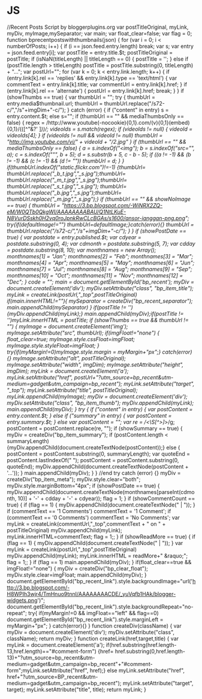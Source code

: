 # JS
//Recent Posts Script by bloggerplugins.org  var postTitleOriginal,  myLink, myDiv, myImage,mySeparator; var    main; var float_clear=false; var flag = 0; function bprecentpostswiththumbnails(json) {  for (var i = 0; i &lt; numberOfPosts; i++) { if (i == json.feed.entry.length) break; var s;     var entry = json.feed.entry[i];     var postTitle = entry.title.$t;     postTitleOriginal = postTitle;     if (isNaN(titleLength) || titleLength == 0) {         postTitle = '';      }     else if (postTitle.length > titleLength) postTitle = postTitle.substring(0, titleLength) + "...";     var postUrl="";     for (var k = 0; k &lt; entry.link.length; k++) {         if (entry.link[k].rel == 'replies' &amp;&amp; entry.link[k].type == 'text/html') {             var commentText = entry.link[k].title;             var commentUrl = entry.link[k].href;         }         if (entry.link[k].rel == 'alternate') {             postUrl = entry.link[k].href;             break;         }     }     if (showThumbs == true) {         var thumbUrl = "";         try {             thumbUrl = entry.media$thumbnail.url;             thumbUrl = thumbUrl.replace("/s72-c/","/s"+imgDim+"-c/");         } catch (error) {             if ("content" in entry) s = entry.content.$t; else s="";             if (thumbUrl == "" &amp;&amp; mediaThumbsOnly == false) {                  regex = /http\:\/\/www\.youtube(-nocookie){0,1}\.com\/(v){0,1}(embed){0,1}\/(([^"&amp;?' ]*))/;                 videoIds = s.match(regex);                 if (videoIds != null) {                     videoId = videoIds[4];                 }                 if (videoIds != null &amp;&amp; videoId != null) thumbUrl = "http://img.youtube.com/vi/" + videoId + "/2.jpg"             }             if (thumbUrl == "" &amp;&amp; mediaThumbsOnly == false) {                 a = s.indexOf("&lt;img");                 b = s.indexOf("src=\"", a);                 c = s.indexOf("\"", b + 5);                 d = s.substr(b + 5, c - b - 5);                 if ((a != -1) &amp;&amp; (b != -1) &amp;&amp; (c != -1) &amp;&amp; (d != "")) thumbUrl = d;                              }          }         if(thumbUrl.indexOf("static.flickr.com")!=-1) {thumbUrl= thumbUrl.replace("_b_t.jpg","_s.jpg");thumbUrl= thumbUrl.replace("_m_t.jpg","_s.jpg");thumbUrl= thumbUrl.replace("_s_t.jpg","_s.jpg");         thumbUrl= thumbUrl.replace("_b.jpg","_s.jpg");thumbUrl= thumbUrl.replace("_m.jpg","_s.jpg");}         if (thumbUrl == "" &amp;&amp; showNoImage == true)          {         thumbUrl = "https://3.bp.blogspot.com/-WiNRX2ZQ-eM/W0QTb0QkgWI/AAAAAAAABAU/Q1NtLKuE-N8VurDSskh0H2vq0roJpnkRwCLcBGAs/s1600/ansor-janggan-png.png";         try{if(defaultImage!="") thumbUrl=defaultImage;}catch(error){}         thumbUrl = thumbUrl.replace("/s72-c/","/s"+imgDim+"-c/");         }     }      if (showPostDate == true) {         var postdate = entry.published.$t;         var cdyear = postdate.substring(0, 4);         var cdmonth = postdate.substring(5, 7);         var cdday = postdate.substring(8, 10);         var monthnames = new Array();         monthnames[1] = "Jan";         monthnames[2] = "Feb";         monthnames[3] = "Mar";         monthnames[4] = "Apr";         monthnames[5] = "May";         monthnames[6] = "Jun";         monthnames[7] = "Jul";         monthnames[8] = "Aug";         monthnames[9] = "Sep";         monthnames[10] = "Oct";         monthnames[11] = "Nov";         monthnames[12] = "Dec";     }      code = "";         main = document.getElementById('bp_recent');         myDiv = document.createElement('div');         myDiv.setAttribute("class", "bp_item_title");         myLink = createLink(postUrl,"_top",postTitleOriginal)         if(main.innerHTML!=""){         mySeparator = createDiv("bp_recent_separator");         main.appendChild(mySeparator)         }         if(postTitle != ''){myDiv.appendChild(myLink);}         main.appendChild(myDiv);if(postTitle != '')myLink.innerHTML = postTitle;          if (showThumbs == true &amp;&amp; thumbUrl != "") {         myImage = document.createElement('img');         myImage.setAttribute("src", thumbUrl);         if(imgFloat!="none")         {         float_clear=true;         myImage.style.cssFloat=imgFloat;         myImage.style.styleFloat=imgFloat;         }       try{if(myMargin!=0)myImage.style.margin = myMargin+"px";} catch(error){}         myImage.setAttribute("alt", postTitleOriginal);         myImage.setAttribute("width", imgDim);         myImage.setAttribute("height", imgDim);         myLink = document.createElement('a');         myLink.setAttribute("href", postUrl+"?utm_source=bp_recent&amp;utm-medium=gadget&amp;utm_campaign=bp_recent");         myLink.setAttribute("target", "_top");         myLink.setAttribute("title", postTitleOriginal);         myLink.appendChild(myImage);          myDiv = document.createElement('div');         myDiv.setAttribute("class", "bp_item_thumb");         myDiv.appendChild(myLink);         main.appendChild(myDiv);     }   try {         if ("content" in entry) {             var postContent = entry.content.$t;         }         else if ("summary" in entry) {             var postContent = entry.summary.$t;         }         else var postContent = "";         var re = /&lt;\S[^>]*>/g;         postContent = postContent.replace(re, "");           if (showSummary == true) {             myDiv = createDiv("bp_item_summary");                 if (postContent.length &lt; summaryLength) {myDiv.appendChild(document.createTextNode(postContent));}             else {                 postContent = postContent.substring(0, summaryLength);                 var quoteEnd = postContent.lastIndexOf(" ");                 postContent = postContent.substring(0, quoteEnd);                 myDiv.appendChild(document.createTextNode(postContent + '...'));             }              main.appendChild(myDiv);         }     } //end try     catch (error) {}      myDiv =  createDiv("bp_item_meta");     myDiv.style.clear="both";     myDiv.style.marginBottom="4px";           if (showPostDate == true) {         myDiv.appendChild(document.createTextNode(monthnames[parseInt(cdmonth, 10)] + '-' + cdday + '-' + cdyear));         flag = 1;     }      if (showCommentCount == true) {         if (flag == 1) {             myDiv.appendChild(document.createTextNode(" | "));         }         if (commentText == '1 Comments') commentText = '1 Comment';         if (commentText == '0 Comments') commentText = 'No Comments';         var myLink = createLink(commentUrl,"_top",commentText + " on " + postTitleOriginal)         myDiv.appendChild(myLink);         myLink.innerHTML=commentText;         flag = 1;;     }      if (showReadMore == true) {         if (flag == 1) {             myDiv.appendChild(document.createTextNode(" | "));         }         var myLink = createLink(postUrl,"_top",postTitleOriginal)         myDiv.appendChild(myLink);         myLink.innerHTML = readMore+" &amp;raquo;";         flag = 1;;     }        if (flag == 1) main.appendChild(myDiv);  }  if(float_clear==true &amp;&amp; imgFloat!="none") { myDiv = createDiv("bp_clear_float"); myDiv.style.clear=imgFloat; main.appendChild(myDiv); } document.getElementById("bp_recent_link").style.backgroundImage="url('http://3.bp.blogspot.com/-H8WPIh3wjr4/TmHnuo9tnnI/AAAAAAAACDE/_yuVqfb1HAk/blogger-widgets.png')"; document.getElementById("bp_recent_link").style.backgroundRepeat="no-repeat"; try{ if(myMargin!=0 &amp;&amp; imgFloat=="left" &amp;&amp; flag==0) document.getElementById("bp_recent_link").style.marginLeft = myMargin+"px"; } catch(error){} }   function createDiv(className) { var myDiv = document.createElement('div'); myDiv.setAttribute("class", className); return myDiv; }   function createLink(href,target,title) {  var myLink = document.createElement('a');         if(href.substring(href.length-13,href.length)=="#comment-form") {href= href.substring(0,href.length-13)+"?utm_source=bp_recent&amp;utm-medium=gadget&amp;utm_campaign=bp_recent"+"#comment-form";myLink.setAttribute("href", href);}         else myLink.setAttribute("href", href+"?utm_source=BP_recent&amp;utm-medium=gadget&amp;utm_campaign=bp_recent");         myLink.setAttribute("target", target);         myLink.setAttribute("title", title);         return myLink; }
